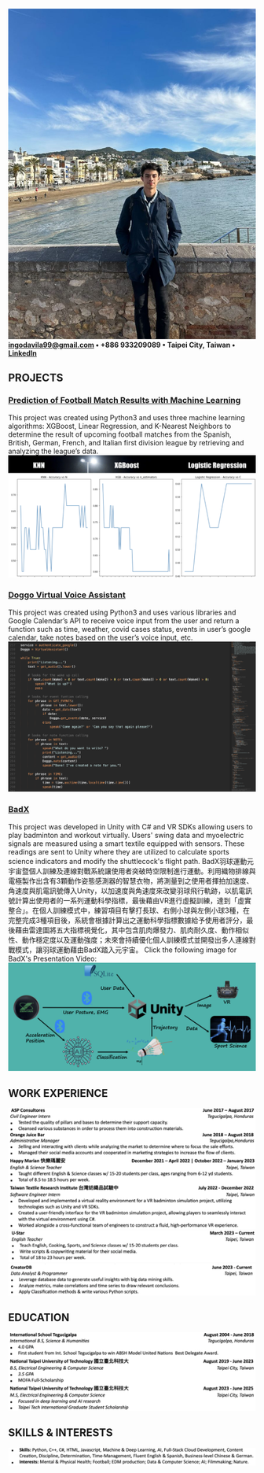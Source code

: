 ![](/images/IngoSigtes.png)
**ingodavila99@gmail.com  •  +886 933209089  •  Taipei City, Taiwan  •  [LinkedIn](https://www.linkedin.com/in/ingodbanghard/)**

## PROJECTS

### [Prediction of Football Match Results with Machine Learning](https://github.com/ingobanghard/Prediction-of-Football-Match-Results-with-Machine-Learning)	
This project was created using Python3 and uses three machine learning algorithms: XGBoost, Linear Regression, and K-Nearest Neighbors to determine the result of upcoming football matches from the Spanish, British, German, French, and Italian first division league by retrieving and analyzing the league’s data. 
![](/images/project1.png)

### [Doggo Virtual Voice Assistant](https://github.com/ingobanghard/Doggo-Virtual-Voice-Assistant-)
This project was created using Python3 and uses various libraries and Google Calendar’s API to receive voice input from the user and return a function such as time, weather, covid cases status, events in user’s google calendar, take notes based on the user’s voice input, etc. 
![](/images/project2.png)

### [BadX](https://www.badx.tech/overview)
This project was developed in Unity with C# and VR SDKs allowing users to play badminton and workout virtually. Users' swing data and myoelectric signals are measured using a smart textile equipped with sensors. These readings are sent to Unity where they are utilized to calculate sports science indicators and modify the shuttlecock's flight path. BadX羽球運動元宇宙暨個人訓練及連線對戰系統讓使用者突破時空限制進行運動。利用織物排線與電極製作出含有3顆動作姿態感測器的智慧衣物，將測量到之使用者揮拍加速度、角速度與肌電訊號傳入Unity，以加速度與角速度來改變羽球飛行軌跡，以肌電訊號計算出使用者的一系列運動科學指標，最後藉由VR進行虛擬訓練，達到「虛實整合」。在個人訓練模式中，練習項目有擊打長球、右側小球與左側小球3種，在完整完成3種項目後，系統會根據計算出之運動科學指標數據給予使用者評分，最後藉由雷達圖將五大指標視覺化，其中包含肌肉爆發力、肌肉耐久度、動作相似性、動作穩定度以及運動強度；未來會持續優化個人訓練模式並開發出多人連線對戰模式，讓羽球運動藉由BadX踏入元宇宙。 Click the following image for BadX's Presentation Video:
[![](/images/project3.png)](https://youtu.be/A7eIdcCAi_0)

## WORK EXPERIENCE
![](/images/Work.png)
![](/images/Work2.png)
![](/images/Work3.png)

## EDUCATION 
![](/images/Education.png)

## SKILLS & INTERESTS  
![](/images/SnI.png)


